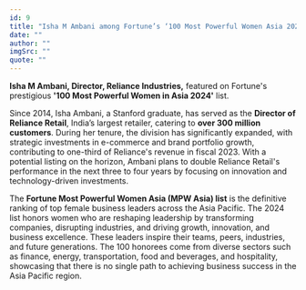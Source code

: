 ```yaml
---
id: 9
title: "Isha M Ambani among Fortune’s ‘100 Most Powerful Women Asia 2024’"
date: ""
author: ""
imgSrc: ""
quote: ""
---
```


**Isha M Ambani, Director, Reliance Industries,** featured on Fortune's prestigious **'100 Most Powerful Women in Asia 2024'** list.

Since 2014, Isha Ambani, a Stanford graduate, has served as the **Director of Reliance Retail**, India’s largest retailer, catering to **over 300 million customers**. During her tenure, the division has significantly expanded, with strategic investments in e-commerce and brand portfolio growth, contributing to one-third of Reliance's revenue in fiscal 2023. With a potential listing on the horizon, Ambani plans to double Reliance Retail's performance in the next three to four years by focusing on innovation and technology-driven investments.

The **Fortune Most Powerful Women Asia (MPW Asia) list** is the definitive ranking of top female business leaders across the Asia Pacific. The 2024 list honors women who are reshaping leadership by transforming companies, disrupting industries, and driving growth, innovation, and business excellence. These leaders inspire their teams, peers, industries, and future generations. The 100 honorees come from diverse sectors such as finance, energy, transportation, food and beverages, and hospitality, showcasing that there is no single path to achieving business success in the Asia Pacific region.
